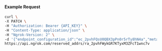 <!-- Code generated for API Clients. DO NOT EDIT. -->

#### Example Request

```bash
curl \
-X PATCH \
-H "Authorization: Bearer {API_KEY}" \
-H "Content-Type: application/json" \
-H "Ngrok-Version: 2" \
-d '{"endpoint_configuration_id":"ec_2pvhFQsU0QBX3pPn0r5rTy8hN4a","metadata":"{\"proto\": \"ssh\"}"}' \
https://api.ngrok.com/reserved_addrs/ra_2pvhFWykGR7KTyxM3ZFcT1wnc7v
```
